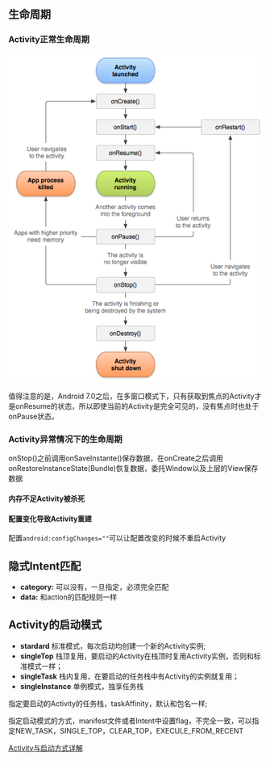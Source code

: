 ## 生命周期

### Activity正常生命周期

![Activity生命周期](../img/activity_lifecycle.png)

值得注意的是，Android 7.0之后，在多窗口模式下，只有获取到焦点的Activity才是onResume的状态，所以即使当前的Activity是完全可见的，没有焦点时也处于onPause状态。

### Activity异常情况下的生命周期

onStop()之前调用onSaveInstante()保存数据，在onCreate之后调用onRestoreInstanceState(Bundle)恢复数据，委托Window以及上层的View保存数据

#### 内存不足Activity被杀死

#### 配置变化导致Activity重建

配置```android:configChanges=""```可以让配置改变的时候不重启Activity

## 隐式Intent匹配

- **category:**  可以没有，一旦指定，必须完全匹配
- **data:**  和action的匹配规则一样

## Activity的启动模式

- **stardard** 标准模式，每次启动均创建一个新的Activity实例;
- **singleTop** 栈顶复用，要启动的Activity在栈顶时复用Activity实例，否则和标准模式一样；
- **singleTask** 栈内复用，在要启动的任务栈中有Activity的实例就复用；
- **singleInstance** 单例模式，独享任务栈

指定要启动的Activity的任务栈，taskAffinity，默认和包名一样;

指定启动模式的方式，manifest文件或者Intent中设置flag，不完全一致，可以指定NEW_TASK，SINGLE_TOP，CLEAR_TOP，EXECULE_FROM_RECENT

[Activity与启动方式详解](http://blog.csdn.net/singwhatiwanna/article/details/9294285)
